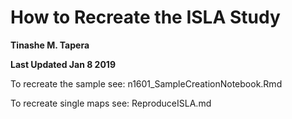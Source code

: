 # How to Recreate the ISLA Study

**Tinashe M. Tapera**

**Last Updated Jan 8 2019**

To recreate the sample see: n1601_SampleCreationNotebook.Rmd

To recreate single maps see: ReproduceISLA.md
